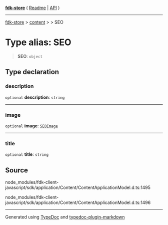 [**fdk-store**](../../../README.md) ( [Readme](../../../README.md) \| [API](../../../API.md) )

---

[fdk-store](../../../API.md) > [content](../../README.md) > [<internal>](../README.md) > SEO

# Type alias: SEO

> **SEO**: `object`

## Type declaration

### description

`optional` **description**: `string`

---

### image

`optional` **image**: [`SEOImage`](type-alias.SEOImage.md)

---

### title

`optional` **title**: `string`

## Source

node_modules/fdk-client-javascript/sdk/application/Content/ContentApplicationModel.d.ts:1495

node_modules/fdk-client-javascript/sdk/application/Content/ContentApplicationModel.d.ts:1496

---

Generated using [TypeDoc](https://typedoc.org/) and [typedoc-plugin-markdown](https://www.npmjs.com/package/typedoc-plugin-markdown)
